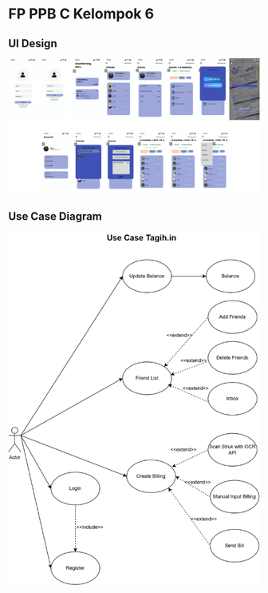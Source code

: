 # FP PPB C Kelompok 6

## UI Design
![UI Design App](design-ui.png)

## Use Case Diagram
![Use case diagram](use-case-tagihin.drawio.png)